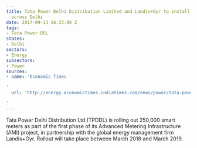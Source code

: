 ```yaml
---
title: Tata Power Delhi Distribution Limited and Landis+Gyr to install 250,000 meters
  across Delhi
date: 2017-09-13 16:33:00 Z
tags:
- Tata Power-DDL
states:
- Delhi
sectors:
- Energy
subsectors:
- Power
sources:
- name: 'Economic Times

'
  url: 'http://energy.economictimes.indiatimes.com/news/power/tata-power-distribution-firm-rolls-out-mega-smart-metering-drive-for-consumers/60365543

'
---
```


Tata Power Delhi Distribution Ltd (TPDDL) is rolling out 250,000 smart meters as part of the first phase of its Advanced Metering Infrastructure (AMI) project, in partnership with the global energy management firm Landis\+Gyr. Rollout will take place between March 2018 and March 2019. 